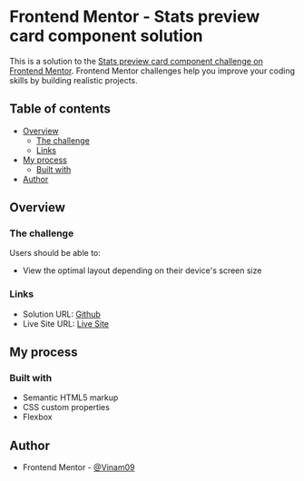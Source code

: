 # Frontend Mentor - Stats preview card component solution

This is a solution to the [Stats preview card component challenge on Frontend Mentor](https://www.frontendmentor.io/challenges/stats-preview-card-component-8JqbgoU62). Frontend Mentor challenges help you improve your coding skills by building realistic projects.

## Table of contents

- [Overview](#overview)
  - [The challenge](#the-challenge)
  - [Links](#links)
- [My process](#my-process)
  - [Built with](#built-with)
- [Author](#author)



## Overview

### The challenge

Users should be able to:

- View the optimal layout depending on their device's screen size


### Links

- Solution URL: [Github](https://github.com/Vinam09/stat-preview-card-solution)
- Live Site URL: [Live Site](https://vinam09.github.io/stat-preview-card-solution/)

## My process

### Built with

- Semantic HTML5 markup
- CSS custom properties
- Flexbox


## Author
- Frontend Mentor - [@Vinam09](https://www.frontendmentor.io/profile/Vinam09)
